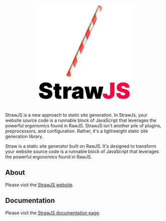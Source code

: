 
<div align="center" style="text-align: center">
<picture>
  <source media="(prefers-color-scheme: dark)" srcset="readme-logo-black.png">
  <source media="(prefers-color-scheme: light)" srcset="readme-logo-white.png">
  <img alt="StrawJS" src="readme-logo-white.png">
</picture>
</div>

StrawJS is a new approach to static site generation. In StrawJs, your website source code is a runnable block of JavaScript that leverages the powerful ergonomics found in RawJS. StrawJS isn't another pile of plugins, preprocessors, and configuration. Rather, it's a lightweight static site generation library.

Straw is a static site generator built on RawJS. It's designed to transform your website source code is a runnable block of JavaScript that leverages the powerful ergonomics found in RawJS. 


## About

Please visit the [StrawJS website](https://www.squaresapp.org/strawjs/).

## Documentation

Please visit the [StrawJS documentation page](https://www.squaresapp.org/strawjs/).